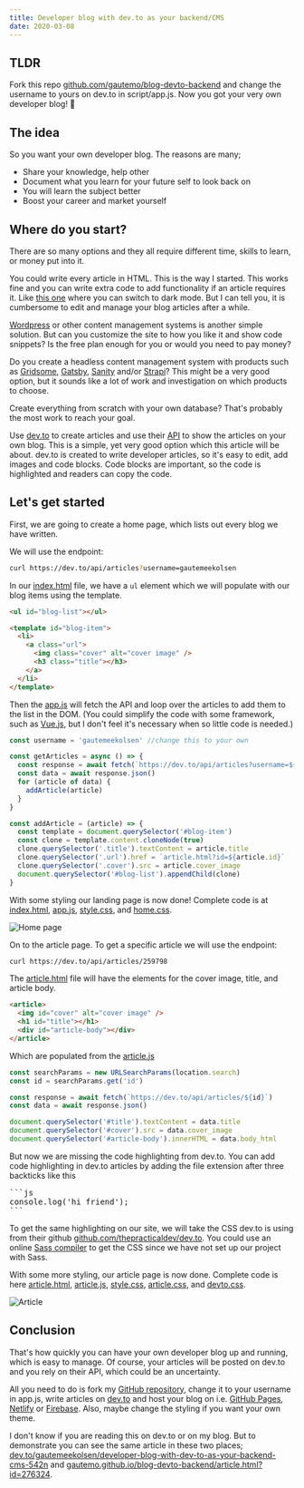 ```yaml
---
title: Developer blog with dev.to as your backend/CMS
date: 2020-03-08
---
```


## TLDR

Fork this repo [github.com/gautemo/blog-devto-backend](https://github.com/gautemo/blog-devto-backend) and change the username to yours on dev.to in script/app.js. Now you got your very own developer blog! 🥳

## The idea

So you want your own developer blog. The reasons are many;

- Share your knowledge, help other
- Document what you learn for your future self to look back on
- You will learn the subject better
- Boost your career and market yourself

## Where do you start?

There are so many options and they all require different time, skills to learn, or money put into it.

You could write every article in HTML. This is the way I started. This works fine and you can write extra code to add functionality if an article requires it. Like [this one](https://gaute.dev/dev-blog/css-variables) where you can switch to dark mode. But I can tell you, it is cumbersome to edit and manage your blog articles after a while.

[Wordpress](https://wordpress.com/) or other content management systems is another simple solution. But can you customize the site to how you like it and show code snippets? Is the free plan enough for you or would you need to pay money?

Do you create a headless content management system with products such as [Gridsome](https://gridsome.org/), [Gatsby](https://www.gatsbyjs.org/), [Sanity](https://www.sanity.io/) and/or [Strapi](https://strapi.io/)? This might be a very good option, but it sounds like a lot of work and investigation on which products to choose.

Create everything from scratch with your own database? That's probably the most work to reach your goal.

Use [dev.to](https://dev.to/) to create articles and use their [API](https://docs.dev.to/api/) to show the articles on your own blog. This is a simple, yet very good option which this article will be about. dev.to is created to write developer articles, so it's easy to edit, add images and code blocks. Code blocks are important, so the code is highlighted and readers can copy the code.

## Let's get started

First, we are going to create a home page, which lists out every blog we have written.

We will use the endpoint:

```bash
curl https://dev.to/api/articles?username=gautemeekolsen
```

In our [index.html](https://github.com/gautemo/blog-devto-backend/blob/master/index.html) file, we have a `ul` element which we will populate with our blog items using the template.

```html
<ul id="blog-list"></ul>

<template id="blog-item">
  <li>
    <a class="url">
      <img class="cover" alt="cover image" />
      <h3 class="title"></h3>
    </a>
  </li>
</template>
```

Then the [app.js](https://github.com/gautemo/blog-devto-backend/blob/master/script/app.js) will fetch the API and loop over the articles to add them to the list in the DOM. (You could simplify the code with some framework, such as [Vue.js](https://vuejs.org/), but I don't feel it's necessary when so little code is needed.)

```js
const username = 'gautemeekolsen' //change this to your own

const getArticles = async () => {
  const response = await fetch(`https://dev.to/api/articles?username=${username}`)
  const data = await response.json()
  for (article of data) {
    addArticle(article)
  }
}

const addArticle = (article) => {
  const template = document.querySelector('#blog-item')
  const clone = template.content.cloneNode(true)
  clone.querySelector('.title').textContent = article.title
  clone.querySelector('.url').href = `article.html?id=${article.id}`
  clone.querySelector('.cover').src = article.cover_image
  document.querySelector('#blog-list').appendChild(clone)
}
```

With some styling our landing page is now done! Complete code is at [index.html](https://github.com/gautemo/blog-devto-backend/blob/master/index.html), [app.js](https://github.com/gautemo/blog-devto-backend/blob/master/script/app.js), [style.css](https://github.com/gautemo/blog-devto-backend/blob/master/style/style.css), and [home.css](https://github.com/gautemo/blog-devto-backend/blob/master/style/home.css).

![Home page](/images/dev-blog/developer-blog-with-devto/home.png)

On to the article page. To get a specific article we will use the endpoint:

```bash
curl https://dev.to/api/articles/259798
```

The [article.html](https://github.com/gautemo/blog-devto-backend/blob/master/article.html) file will have the elements for the cover image, title, and article body.

```html
<article>
  <img id="cover" alt="cover image" />
  <h1 id="title"></h1>
  <div id="article-body"></div>
</article>
```

Which are populated from the [article.js](https://github.com/gautemo/blog-devto-backend/blob/master/script/article.js)

```js
const searchParams = new URLSearchParams(location.search)
const id = searchParams.get('id')

const response = await fetch(`https://dev.to/api/articles/${id}`)
const data = await response.json()

document.querySelector('#title').textContent = data.title
document.querySelector('#cover').src = data.cover_image
document.querySelector('#article-body').innerHTML = data.body_html
```

But now we are missing the code highlighting from dev.to.
You can add code highlighting in dev.to articles by adding the file extension after three backticks like this

<pre>
&#96;&#96;&#96;js
console.log('hi friend');
&#96;&#96;&#96;
</pre>

To get the same highlighting on our site, we will take the CSS dev.to is using from their github [github.com/thepracticaldev/dev.to](https://github.com/thepracticaldev/dev.to/blob/master/app/assets/stylesheets/syntax.scss). You could use an online [Sass compiler](https://www.sassmeister.com/) to get the CSS since we have not set up our project with Sass.

With some more styling, our article page is now done. Complete code is here [article.html](https://github.com/gautemo/blog-devto-backend/blob/master/article.html), [article.js](https://github.com/gautemo/blog-devto-backend/blob/master/script/article.js), [style.css](https://github.com/gautemo/blog-devto-backend/blob/master/style/style.css), [article.css](https://github.com/gautemo/blog-devto-backend/blob/master/style/article.css), and [devto.css](https://github.com/gautemo/blog-devto-backend/blob/master/style/devto.css).

![Article](/images/dev-blog/developer-blog-with-devto/article.png)

## Conclusion

That's how quickly you can have your own developer blog up and running, which is easy to manage. Of course, your articles will be posted on dev.to and you rely on their API, which could be an uncertainty.

All you need to do is fork my [GitHub repository](https://github.com/gautemo/blog-devto-backend/), change it to your username in app.js, write articles on [dev.to](https://dev.to/) and host your blog on i.e. [GitHub Pages](https://pages.github.com/), [Netlify](https://dev.to/gautemeekolsen/hosting-your-website-with-netlify-2ojk) or [Firebase](https://dev.to/gautemeekolsen/hosting-your-website-with-firebase-21ni). Also, maybe change the styling if you want your own theme.

I don't know if you are reading this on dev.to or on my blog. But to demonstrate you can see the same article in these two places;
[dev.to/gautemeekolsen/developer-blog-with-dev-to-as-your-backend-cms-542n](https://dev.to/gautemeekolsen/developer-blog-with-dev-to-as-your-backend-cms-542n) and
[gautemo.github.io/blog-devto-backend/article.html?id=276324](https://gautemo.github.io/blog-devto-backend/article.html?id=276324).

